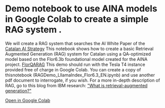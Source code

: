 # Demo notebook to use AINA models in Google Colab to create a simple RAG system . 
We will create a RAG system that searches the AI White Paper of the [Catalan AI Strategy](https://politiquesdigitals.gencat.cat/ca/economia/catalonia-ai)
This notebook shows how to create a basic Retrieval Augmented Generation (RAG) system for Catalan using a QA-optimized model based on the Flor6.3b foundational model created for the AINA project. [FlorQARAG](https://huggingface.co/projecte-aina/FlorQARAG) 
This demo should run with the Tesla T4 instance provided free of charge in Google Colab. You can create a copy of thisnotebook (RAGDemo_LllamaIndex_Flor6.3_EN.ipynb) and use another pdf document to interrogate, if you wish.
For a more in-depth description of RAG, go to this blog from IBM research: ["What is retrieval-augmented generation?"](https://research.ibm.com/blog/retrieval-augmented-generation-RAG)

[Open in Google Colab](https://colab.research.google.com/github/projecte-aina/rag_notebook/blob/main/RAGDemo_LlamaIndex_Flor6.3_EN.ipynb)

